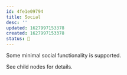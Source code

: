 ```yaml
---
id: 4fe1e09794
title: Social
desc: ''
updated: 1627997153378
created: 1627997153378
status: 🌱
---
```


Some minimal social functionality is supported.

See child nodes for details.
